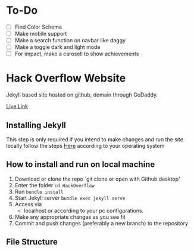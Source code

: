 # To-Do
- [ ] Find Color Scheme
- [ ] Make mobile support
- [ ] Make a search function on navbar like daggy
- [ ] Make a toggle dark and light mode 
- [ ] For impact, make a carosell to show achievements

# Hack Overflow Website

Jekyll based site hosted on github, domain through GoDaddy.

[Live Link](https://hackoverflow.org)

## Installing Jekyll

This step is only required if you intend to make changes and run the site locally
follow the steps [Here](https://jekyllrb.com/docs/) according to your operating system

## How to install and run on local machine

1. Download or clone the repo
   `git clone or open with Github desktop'
2. Enter the folder
   `cd HackOverflow`
3. Run
   `bundle install`
4. Start Jekyll server
   `bundle exec jekyll serve`
5. Access via
   - localhost or according to your pc configurations.
6. Make any appropriate changes as you see fit
7. Commit and push changes (preferably a new branch) to the repository

## File Structure
